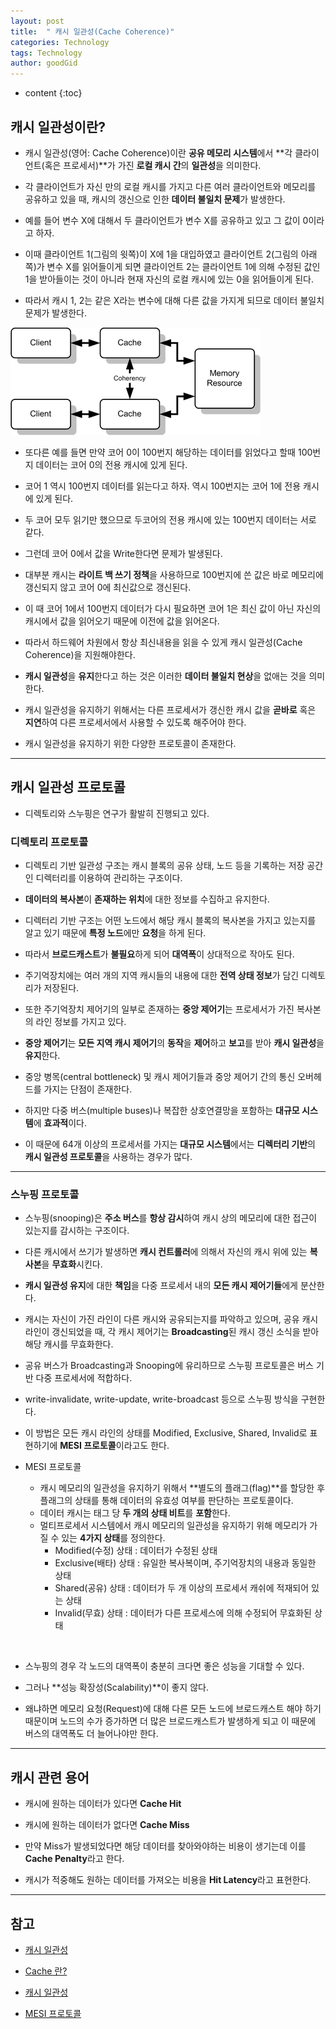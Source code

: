 ```yaml
---
layout: post
title:  " 캐시 일관성(Cache Coherence)"
categories: Technology
tags: Technology
author: goodGid
---
```

* content
{:toc}

## 캐시 일관성이란?

* 캐시 일관성(영어: Cache Coherence)이란 **공유 메모리 시스템**에서 **각 클라이언트(혹은 프로세서)**가 가진 **로컬 캐시 간**의 **일관성**을 의미한다.

* 각 클라이언트가 자신 만의 로컬 캐시를 가지고 다른 여러 클라이언트와 메모리를 공유하고 있을 때, 캐시의 갱신으로 인한 **데이터 불일치 문제**가 발생한다. 











* 예를 들어 변수 X에 대해서 두 클라이언트가 변수 X를 공유하고 있고 그 값이 0이라고 하자. 

* 이때 클라이언트 1(그림의 윗쪽)이 X에 1을 대입하였고 클라이언트 2(그림의 아래쪽)가 변수 X를 읽어들이게 되면 클라이언트 2는 클라이언트 1에 의해 수정된 값인 1을 받아들이는 것이 아니라 현재 자신의 로컬 캐시에 있는 0을 읽어들이게 된다. 

* 따라서 캐시 1, 2는 같은 X라는 변수에 대해 다른 값을 가지게 되므로 데이터 불일치 문제가 발생한다. 

![](/assets/img/os/cache_coherence_1.png)

* 또다른 예를 들면 만약 코어 0이 100번지 해당하는 데이터를 읽었다고 할때 100번지 데이터는 코어 0의 전용 캐시에 있게 된다. 

* 코어 1 역시 100번지 데이터를 읽는다고 하자. 역시 100번지는 코어 1에 전용 캐시에 있게 된다.

* 두 코어 모두 읽기만 했으므로 두코어의 전용 캐시에 있는 100번지 데이터는 서로 같다. 

* 그런데 코어 0에서 값을 Write한다면 문제가 발생된다. 

* 대부분 캐시는 **라이트 백 쓰기 정책**을 사용하므로 100번지에 쓴 값은 바로 메모리에 갱신되지 않고 코어 0에 최신값으로 갱신된다.

* 이 때 코어 1에서 100번지 데이터가 다시 필요하면 코어 1은 최신 값이 아닌 자신의 캐시에서 값을 읽어오기 때문에 이전에 값을 읽어온다. 

* 따라서 하드웨어 차원에서 항상 최신내용을 읽을 수 있게 캐시 일관성(Cache Coherence)을 지원해야한다.

* **캐시 일관성**을 **유지**한다고 하는 것은 이러한 **데이터 불일치 현상**을 없애는 것을 의미한다.

* 캐시 일관성을 유지하기 위해서는 다른 프로세서가 갱신한 캐시 값을 **곧바로** 혹은 **지연**하여 다른 프로세서에서 사용할 수 있도록 해주어야 한다. 

* 캐시 일관성을 유지하기 위한 다양한 프로토콜이 존재한다.

---

## 캐시 일관성 프로토콜

* 디렉토리와 스누핑은 연구가 활발히 진행되고 있다.

### 디렉토리 프로토콜

* 디렉토리 기반 일관성 구조는 캐시 블록의 공유 상태, 노드 등을 기록하는 저장 공간인 디렉터리를 이용하여 관리하는 구조이다.

* **데이터의 복사본**이 **존재하는 위치**에 대한 정보를 수집하고 유지한다. 

* 디렉터리 기반 구조는 어떤 노드에서 해당 캐시 블록의 복사본을 가지고 있는지를 알고 있기 때문에 **특정 노드**에만 **요청**을 하게 된다. 

* 따라서 **브로드캐스트**가 **불필요**하게 되어 **대역폭**이 상대적으로 작아도 된다.

* 주기억장치에는 여러 개의 지역 캐시들의 내용에 대한 **전역 상태 정보**가 담긴 디렉토리가 저장된다. 

* 또한 주기억장치 제어기의 일부로 존재하는 **중앙 제어기**는 프로세서가 가진 복사본의 라인 정보를 가지고 있다. 

* **중앙 제어기**는 **모든 지역 캐시 제어기**의 **동작**을 **제어**하고 **보고**를 받아 **캐시 일관성**을 **유지**한다.

* 중앙 병목(central bottleneck) 및 캐시 제어기들과 중앙 제어기 간의 통신 오버헤드를 가지는 단점이 존재한다.

* 하지만 다중 버스(multiple buses)나 복잡한 상호연결망을 포함하는 **대규모 시스템**에 **효과적**이다.

* 이 때문에 64개 이상의 프로세서를 가지는 **대규모 시스템**에서는 **디렉터리 기반**의 **캐시 일관성 프로토콜**을 사용하는 경우가 많다.




---


### 스누핑 프로토콜

* 스누핑(snooping)은 **주소 버스**를 **항상 감시**하여 캐시 상의 메모리에 대한 접근이 있는지를 감시하는 구조이다. 

* 다른 캐시에서 쓰기가 발생하면 **캐시 컨트롤러**에 의해서 자신의 캐시 위에 있는 **복사본**을 **무효화**시킨다.

* **캐시 일관성 유지**에 대한 **책임**을 다중 프로세서 내의 **모든 캐시 제어기들**에게 분산한다. 

* 캐시는 자신이 가진 라인이 다른 캐시와 공유되는지를 파악하고 있으며, 공유 캐시 라인이 갱신되었을 때, 각 캐시 제어기는 **Broadcasting**된 캐시 갱신 소식을 받아 해당 캐시를 무효화한다. 

* 공유 버스가 Broadcasting과 Snooping에 유리하므로 스누핑 프로토콜은 버스 기반 다중 프로세서에 적합하다. 

* write-invalidate, write-update, write-broadcast 등으로 스누핑 방식을 구현한다.

* 이 방법은 모든 캐시 라인의 상태를 Modified, Exclusive, Shared, Invalid로 표현하기에 **MESI 프로토콜**이라고도 한다.

* MESI 프로토콜
    - 캐시 메모리의 일관성을 유지하기 위해서 **별도의 플래그(flag)**를 할당한 후 플래그의 상태를 통해 데이터의 유효성 여부를 판단하는 프로토콜이다. 
    - 데이터 캐시는 태그 당 **두 개의 상태 비트**를 **포함**한다.
    - 멀티프로세서 시스템에서 캐시 메모리의 일관성을 유지하기 위해 메모리가 가질 수 있는 **4가지 상태**를 정의한다.
        - Modified(수정) 상태 : 데이터가 수정된 상태
        - Exclusive(배타) 상태 : 유일한 복사복이며, 주기억장치의 내용과 동일한 상태
        - Shared(공유) 상태 : 데이터가 두 개 이상의 프로세서 캐쉬에 적재되어 있는 상태
        - Invalid(무효) 상태 : 데이터가 다른 프로세스에 의해 수정되어 무효화된 상태

<br>

* 스누핑의 경우 각 노드의 대역폭이 충분히 크다면 좋은 성능을 기대할 수 있다. 

* 그러나 **성능 확장성(Scalability)**이 좋지 않다.

* 왜냐하면 메모리 요청(Request)에 대해 다른 모든 노드에 브로드캐스트 해야 하기 때문이며 노드의 수가 증가하면 더 많은 브로드캐스트가 발생하게 되고 이 때문에 버스의 대역폭도 더 늘어나야만 한다.

---

## 캐시 관련 용어

* 캐시에 원하는 데이터가 있다면 **Cache Hit**

* 캐시에 원하는 데이터가 없다면 **Cache Miss** 

* 만약 Miss가 발생되었다면 해당 데이터를 찾아와야하는 비용이 생기는데 이를 **Cache Penalty**라고 한다. 

* 캐시가 적중해도 원하는 데이터를 가져오는 비용을 **Hit Latency**라고 표현한다.

---

## 참고

* [캐시 일관성](https://www.ibm.com/support/knowledgecenter/ko/ssw_aix_71/com.ibm.aix.performance/cache_coherency.htm)

* [Cache 란?](http://cesl.tistory.com/entry/Cache-%EC%A0%95%EB%A6%AC)

* [캐시 일관성](https://ko.wikipedia.org/wiki/%EC%BA%90%EC%8B%9C_%EC%9D%BC%EA%B4%80%EC%84%B1)

* [MESI 프로토콜](https://ko.wikipedia.org/wiki/MESI_%ED%94%84%EB%A1%9C%ED%86%A0%EC%BD%9C)
